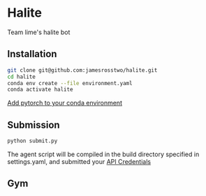# Halite
Team lime's halite bot

## Installation

```bash
git clone git@github.com:jamesrosstwo/halite.git
cd halite
conda env create --file environment.yaml
conda activate halite
```

[Add pytorch to your conda environment](https://pytorch.org/get-started/locally/)


## Submission

```bash
python submit.py
```

The agent script will be compiled in the build directory specified in settings.yaml, and submitted your 
[API Credentials](https://github.com/Kaggle/kaggle-api#api-credentials)


## Gym


